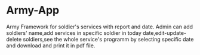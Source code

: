 # Army-App
Army Framework for soldier's services with report and date. Admin can add soldiers' name,add services in specific soldier in today date,edit-update-delete soldiers,see the whole service's programm by selecting specific date and download and print it in pdf file.
